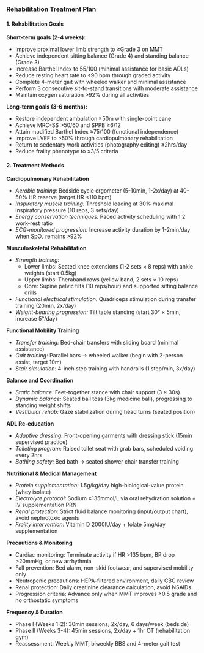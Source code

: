 ### Rehabilitation Treatment Plan

#### 1. Rehabilitation Goals
**Short-term goals (2-4 weeks):**
- Improve proximal lower limb strength to ≥Grade 3 on MMT
- Achieve independent sitting balance (Grade 4) and standing balance (Grade 3)
- Increase Barthel Index to 55/100 (minimal assistance for basic ADLs)
- Reduce resting heart rate to <90 bpm through graded activity
- Complete 4-meter gait with wheeled walker and minimal assistance
- Perform 3 consecutive sit-to-stand transitions with moderate assistance
- Maintain oxygen saturation >92% during all activities

**Long-term goals (3-6 months):**
- Restore independent ambulation ≥50m with single-point cane
- Achieve MRC-SS >50/60 and SPPB ≥6/12
- Attain modified Barthel Index ≥75/100 (functional independence)
- Improve LVEF to >50% through cardiopulmonary rehabilitation
- Return to sedentary work activities (photography editing) ≥2hrs/day
- Reduce frailty phenotype to ≤3/5 criteria

#### 2. Treatment Methods
**Cardiopulmonary Rehabilitation**  
- *Aerobic training:* Bedside cycle ergometer (5-10min, 1-2x/day) at 40-50% HR reserve (target HR <110 bpm)  
- *Inspiratory muscle training:* Threshold loading at 30% maximal inspiratory pressure (10 reps, 3 sets/day)  
- *Energy conservation techniques:* Paced activity scheduling with 1:2 work-rest ratio  
- *ECG-monitored progression:* Increase activity duration by 1-2min/day when SpO₂ remains >92%  

**Musculoskeletal Rehabilitation**  
- *Strength training:*  
  - Lower limbs: Seated knee extensions (1-2 sets × 8 reps) with ankle weights (start 0.5kg)  
  - Upper limbs: Theraband rows (yellow band, 2 sets × 10 reps)  
  - Core: Supine pelvic tilts (10 reps/hour) and supported sitting balance drills  
- *Functional electrical stimulation:* Quadriceps stimulation during transfer training (20min, 2x/day)  
- *Weight-bearing progression:* Tilt table standing (start 30° × 5min, increase 5°/day)  

**Functional Mobility Training**  
- *Transfer training:* Bed-chair transfers with sliding board (minimal assistance)  
- *Gait training:* Parallel bars → wheeled walker (begin with 2-person assist, target 10m)  
- *Stair simulation:* 4-inch step training with handrails (1 step/min, 3x/day)  

**Balance and Coordination**  
- *Static balance:* Feet-together stance with chair support (3 × 30s)  
- *Dynamic balance:* Seated ball toss (3kg medicine ball), progressing to standing weight shifts  
- *Vestibular rehab:* Gaze stabilization during head turns (seated position)  

**ADL Re-education**  
- *Adaptive dressing:* Front-opening garments with dressing stick (15min supervised practice)  
- *Toileting program:* Raised toilet seat with grab bars, scheduled voiding every 2hrs  
- *Bathing safety:* Bed bath → seated shower chair transfer training  

**Nutritional & Medical Management**  
- *Protein supplementation:* 1.5g/kg/day high-biological-value protein (whey isolate)  
- *Electrolyte protocol:* Sodium ≥135mmol/L via oral rehydration solution + IV supplementation PRN  
- *Renal protection:* Strict fluid balance monitoring (input/output chart), avoid nephrotoxic agents  
- *Frailty intervention:* Vitamin D 2000IU/day + folate 5mg/day supplementation  

**Precautions & Monitoring**  
- Cardiac monitoring: Terminate activity if HR >135 bpm, BP drop >20mmHg, or new arrhythmia  
- Fall prevention: Bed alarm, non-skid footwear, and supervised mobility only  
- Neutropenic precautions: HEPA-filtered environment, daily CBC review  
- Renal protection: Daily creatinine clearance calculation, avoid NSAIDs  
- Progression criteria: Advance only when MMT improves ≥0.5 grade and no orthostatic symptoms  

**Frequency & Duration**  
- Phase I (Weeks 1-2): 30min sessions, 2x/day, 6 days/week (bedside)  
- Phase II (Weeks 3-4): 45min sessions, 2x/day + 1hr OT (rehabilitation gym)  
- Reassessment: Weekly MMT, biweekly BBS and 4-meter gait test
